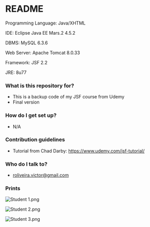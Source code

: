 # README #

Programming Language: Java/XHTML

IDE: Eclipse Java EE Mars.2 4.5.2

DBMS: MySQL 6.3.6

Web Server: Apache Tomcat 8.0.33

Framework: JSF 2.2 

JRE: 8u77



### What is this repository for? ###

   * This is a backup code of my JSF course from Udemy
   * Final version

### How do I get set up? ###

   * N/A

### Contribution guidelines ###

   * Tutorial from Chad Darby: https://www.udemy.com/jsf-tutorial/

### Who do I talk to? ###

   * roliveira.victor@gmail.com

### Prints ###

   ![Student 1.png](https://bitbucket.org/repo/6k7gMk/images/3163233393-Student%201.png)


   ![Student 2.png](https://bitbucket.org/repo/6k7gMk/images/2245442931-Student%202.png)


   ![Student 3.png](https://bitbucket.org/repo/6k7gMk/images/3309165596-Student%203.png)
